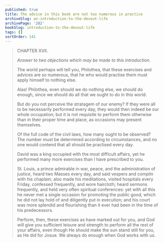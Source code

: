 ```yaml
---
published: true
title: The advice in this book are not too numerous in practice
archiveSlug: an-introduction-to-the-devout-life
archivePage: '282'
bookSlug: introduction-to-the-devout-life
tags: []
sortOrder: 141
---
```


> CHAPTER XVII.
>
> *Answer to two objections which may be made to this introduction.*
>
> The world perhaps will tell you, Philothea, that these exercises and advices are so numerous, that he who would practise them must apply himself to nothing else.
>
> Alas! Philothea, even should we do nothing else, we should do enough, since we should do all that we ought to do in this world.
>
> But do you not perceive the stratagem of our enemy? If they were all to be necessarily performed every day, they would then indeed be our whole occupation; but it is not requisite to perform them otherwise than in their proper time and place, as occasions may present themselves.
>
> Of the full code of the civil laws, how many ought to be observed? The number must be determined according to circumstances, and no one would contend that all should be practised every day.
>
> David was a king occupied with the most difficult affairs, yet he performed many more exercises than I have prescribed to you.
>
> St. Louis, a prince admirable in war, peace, and the administration of justice, heard two Masses every day, and said vespers and complin with his chaplain; also made his meditations, visited hospitals every Friday, confessed frequently, and wore haircloth; heard sermons frequently, and held very often spiritual conferences: yet with all this he never met a single occasion for promoting the public good, which he did not lay hold of and diligently put in execution; and his court was more splendid and flourishing than it ever had been in the time of his predecessors.
>
> Perform, then, these exercises as have marked out for you, and God will give you sufficient leisure and strength to perform all the rest of your affairs, even though He should make the sun stand still for you, as He did for Josue. We always do enough when God works with us.
